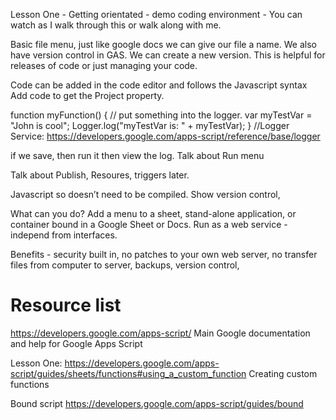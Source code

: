 Lesson One - Getting orientated - demo coding environment - You can watch as I walk through this or walk along with me.

Basic file menu, just like google docs we can give our file a name.
We also have version control in GAS. We can create a new version. This is helpful for releases of code or just managing your code.

Code can be added in the code editor and follows the Javascript syntax
Add code to get the Project property.

function myFunction() {
  // put something into the logger.
  var myTestVar = "John is cool";
  Logger.log("myTestVar is: " + myTestVar);
}
//Logger Service: https://developers.google.com/apps-script/reference/base/logger

if we save, then run it then view the log. 
Talk about Run menu

Talk about Publish, Resoures, triggers later.

Javascript so doesn’t need to be compiled. Show version control, 

What can you do? Add a menu to a sheet, stand-alone application, or container bound in a Google Sheet or Docs. Run as a web service - independ from interfaces.

Benefits - security built in, no patches to your own web server, no transfer files from computer to server, backups, version control, 

# Resource list

https://developers.google.com/apps-script/
Main Google documentation and help for Google Apps Script

Lesson One: https://developers.google.com/apps-script/guides/sheets/functions#using_a_custom_function
Creating custom functions

Bound script
https://developers.google.com/apps-script/guides/bound
